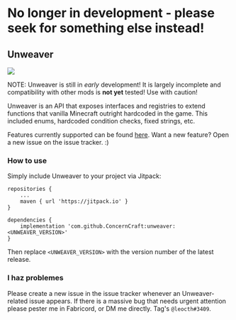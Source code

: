 # No longer in development - please seek for something else instead!

## Unweaver
[![](https://jitpack.io/v/ConcernCraft/unweaver.svg)](https://jitpack.io/#ConcernCraft/unweaver)

NOTE: Unweaver is still in *early* development! It is largely incomplete and compatibility with other mods is **not yet** tested!
Use with caution!

Unweaver is an API that exposes interfaces and registries to extend functions that vanilla Minecraft outright hardcoded in the game.
This included enums, hardcoded condition checks, fixed strings, etc.

Features currently supported can be found [here](https://github.com/ConcernCraft/unweaver/wiki/Currently-Implemented-Features).
Want a new feature? Open a new issue on the issue tracker. :)

### How to use
Simply include Unweaver to your project via Jitpack:
```
repositories {
    ...
    maven { url 'https://jitpack.io' }
}

dependencies {
    implementation 'com.github.ConcernCraft:unweaver:<UNWEAVER_VERSION>'
}
```
Then replace `<UNWEAVER_VERSION>` with the version number of the latest release.

### I haz problemes
Please create a new issue in the issue tracker whenever an Unweaver-related issue appears.
If there is a massive bug that needs urgent attention please pester me in Fabricord, or DM me directly. Tag's `@leocth#3409`.
